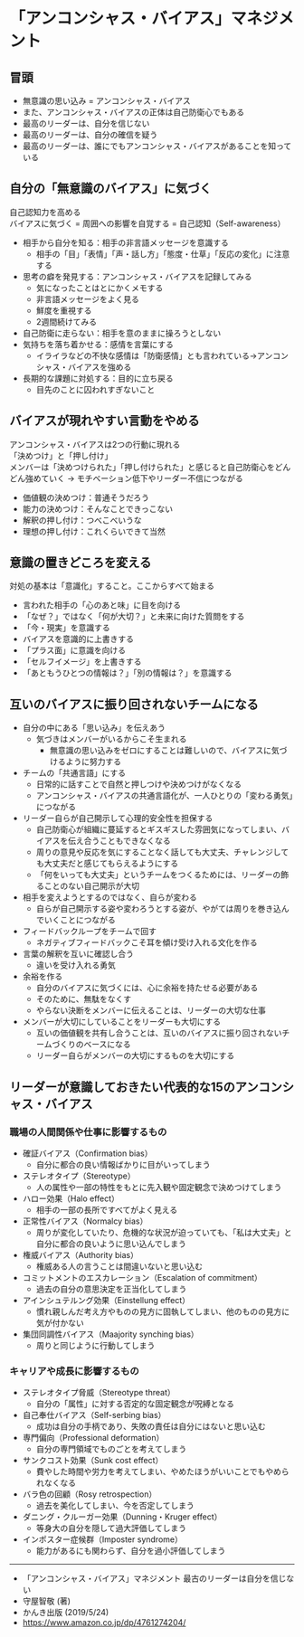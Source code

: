 # 「アンコンシャス・バイアス」マネジメント
## 冒頭
- 無意識の思い込み = アンコンシャス・バイアス
- また、アンコンシャス・バイアスの正体は自己防衛心でもある
- 最高のリーダーは、自分を信じない
- 最高のリーダーは、自分の確信を疑う
- 最高のリーダーは、誰にでもアンコンシャス・バイアスがあることを知っている

## 自分の「無意識のバイアス」に気づく
自己認知力を高める<br>
バイアスに気づく = 周囲への影響を自覚する = 自己認知（Self-awareness）

- 相手から自分を知る：相手の非言語メッセージを意識する
  - 相手の「目」「表情」「声・話し方」「態度・仕草」「反応の変化」に注意する
- 思考の癖を発見する：アンコンシャス・バイアスを記録してみる
  - 気になったことはとにかくメモする
  - 非言語メッセージをよく見る
  - 鮮度を重視する
  - 2週間続けてみる
- 自己防衛に走らない：相手を意のままに操ろうとしない
- 気持ちを落ち着かせる：感情を言葉にする
  - イライラなどの不快な感情は「防衛感情」とも言われている→アンコンシャス・バイアスを強める
- 長期的な課題に対処する：目的に立ち戻る
  - 目先のことに囚われすぎないこと

## バイアスが現れやすい言動をやめる
アンコンシャス・バイアスは2つの行動に現れる<br>
「決めつけ」と「押し付け」<br>
メンバーは「決めつけられた」「押し付けられた」と感じると自己防衛心をどんどん強めていく → モチベーション低下やリーダー不信につながる

- 価値観の決めつけ：普通そうだろう
- 能力の決めつけ：そんなことできっこない
- 解釈の押し付け：つべこべいうな
- 理想の押し付け：これくらいできて当然

## 意識の置きどころを変える
対処の基本は「意識化」すること。ここからすべて始まる

- 言われた相手の「心のあと味」に目を向ける
- 「なぜ？」ではなく「何が大切？」と未来に向けた質問をする
- 「今・現実」を意識する
- バイアスを意識的に上書きする
- 「プラス面」に意識を向ける
- 「セルフイメージ」を上書きする
- 「あともうひとつの情報は？」「別の情報は？」を意識する

## 互いのバイアスに振り回されないチームになる
- 自分の中にある「思い込み」を伝えあう
  - 気づきはメンバーがいるからこそ生まれる
    - 無意識の思い込みをゼロにすることは難しいので、バイアスに気づけるように努力する
- チームの「共通言語」にする
  - 日常的に話すことで自然と押しつけや決めつけがなくなる
  - アンコンシャス・バイアスの共通言語化が、一人ひとりの「変わる勇気」につながる
- リーダー自らが自己開示して心理的安全性を担保する
  - 自己防衛心が組織に蔓延するとギスギスした雰囲気になってしまい、バイアスを伝え合うこともできなくなる
  - 周りの意見や反応を気にすることなく話しても大丈夫、チャレンジしても大丈夫だと感じてもらえるようにする
  - 「何をいっても大丈夫」というチームをつくるためには、リーダーの飾ることのない自己開示が大切
- 相手を変えようとするのではなく、自らが変わる
  - 自らが自己開示する姿や変わろうとする姿が、やがては周りを巻き込んでいくことにつながる
- フィードバックループをチームで回す
  - ネガティブフィードバックこそ耳を傾け受け入れる文化を作る
- 言葉の解釈を互いに確認し合う
  - 違いを受け入れる勇気
- 余裕を作る
  - 自分のバイアスに気づくには、心に余裕を持たせる必要がある
  - そのために、無駄をなくす
  - やらない決断をメンバーに伝えることは、リーダーの大切な仕事
- メンバーが大切にしていることをリーダーも大切にする
  - 互いの価値観を共有し合うことは、互いのバイアスに振り回されないチームづくりのベースになる
  - リーダー自らがメンバーの大切にするものを大切にする

## リーダーが意識しておきたい代表的な15のアンコンシャス・バイアス
### 職場の人間関係や仕事に影響するもの
- 確証バイアス（Confirmation bias）
  - 自分に都合の良い情報ばかりに目がいってしまう
- ステレオタイプ（Stereotype）
  - 人の属性や一部の特性をもとに先入観や固定観念で決めつけてしまう
- ハロー効果（Halo effect）
  - 相手の一部の長所ですべてがよく見える
- 正常性バイアス（Normalcy bias）
  - 周りが変化していたり、危機的な状況が迫っていても、「私は大丈夫」と自分に都合の良いように思い込んでしまう
- 権威バイアス（Authority bias）
  - 権威ある人の言うことは間違いないと思い込む
- コミットメントのエスカレーション（Escalation of commitment）
  - 過去の自分の意思決定を正当化してしまう
- アインシュテルング効果（Einstellung effect）
  - 慣れ親しんだ考え方やものの見方に固執してしまい、他のものの見方に気が付かない
- 集団同調性バイアス（Maajority synching bias）
  - 周りと同じように行動してしまう

### キャリアや成長に影響するもの
- ステレオタイプ脅威（Stereotype threat）
  - 自分の「属性」に対する否定的な固定観念が呪縛となる
- 自己奉仕バイアス（Self-serbing bias）
  - 成功は自分の手柄であり、失敗の責任は自分にはないと思い込む
- 専門偏向（Professional deformation）
  - 自分の専門領域でものごとを考えてしまう
- サンクコスト効果（Sunk cost effect）
  - 費やした時間や労力を考えてしまい、やめたほうがいいことでもやめられなくなる
- バラ色の回顧（Rosy retrospection）
  - 過去を美化してしまい、今を否定してしまう
- ダニング・クルーガー効果（Dunning・Kruger effect）
  - 等身大の自分を隠して過大評価してしまう
- インポスター症候群（Imposter syndrome）
  - 能力があるにも関わらず、自分を過小評価してしまう

---

- 「アンコンシャス・バイアス」マネジメント 最古のリーダーは自分を信じない
- 守屋智敬 (著)
- かんき出版 (2019/5/24)
- https://www.amazon.co.jp/dp/4761274204/
